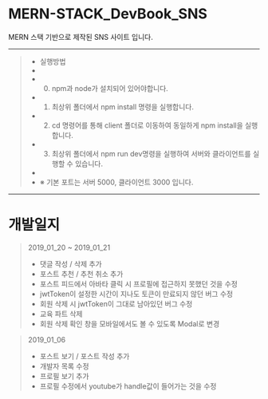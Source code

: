 # MERN-STACK_DevBook_SNS

MERN 스택 기반으로 제작된 SNS 사이트 입니다.

<hr/>

> * 실행방법
> *
> * 0. npm과 node가 설치되어 있어야합니다.
> * 1. 최상위 폴더에서 npm install 명령을 실행합니다.
> * 2. cd 명령어를 통해 client 폴더로 이동하여 동일하게 npm install을 실행합니다.
> * 3. 최상위 폴더에서 npm run dev명령을 실행하여 서버와 클라이언트를 실행할 수 있습니다.
> * 
> * ※ 기본 포트는 서버 5000, 클라이언트 3000 입니다.

<hr/>

# 개발일지

> 2019_01_20 ~ 2019_01_21
> * 댓글 작성 / 삭제 추가
> * 포스트 추천 / 추천 취소 추가
> * 포스트 피드에서 아바타 클릭 시 프로필에 접근하지 못했던 것을 수정
> * jwtToken이 설정한 시간이 지나도 토큰이 만료되지 않던 버그 수정
> * 회원 삭제 시 jwtToken이 그대로 남아있던 버그 수정
> * 교육 파트 삭제
> * 회원 삭제 확인 창을 모바일에서도 볼 수 있도록 Modal로 변경

> 2019_01_06
> * 포스트 보기 / 포스트 작성 추가
> * 개발자 목록 수정
> * 프로필 보기 추가
> * 프로필 수정에서 youtube가 handle값이 들어가는 것을 수정
